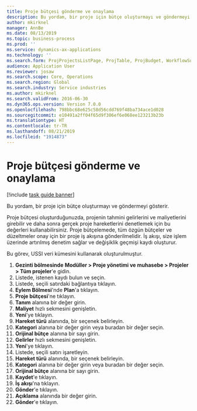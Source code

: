 ```yaml
---
title: Proje bütçesi gönderme ve onaylama
description: Bu yordam, bir proje için bütçe oluşturmayı ve göndermeyi gösterir.
author: mkirknel
manager: AnnBe
ms.date: 08/13/2019
ms.topic: business-process
ms.prod: ''
ms.service: dynamics-ax-applications
ms.technology: ''
ms.search.form: ProjProjectsListPage, ProjTable, ProjBudget, WorkflowSubmitDialog
audience: Application User
ms.reviewer: josaw
ms.search.scope: Core, Operations
ms.search.region: Global
ms.search.industry: Service industries
ms.author: mkirknel
ms.search.validFrom: 2016-06-30
ms.dyn365.ops.version: Version 7.0.0
ms.openlocfilehash: 798bbc68e625c58d56cdd769f48ba734ace1d028
ms.sourcegitcommit: e10491a2ff04f65d9f306ef6e068ee123213b23b
ms.translationtype: HT
ms.contentlocale: tr-TR
ms.lasthandoff: 08/21/2019
ms.locfileid: "1914873"
---
```

# <a name="submit-and-approve-project-budget"></a>Proje bütçesi gönderme ve onaylama

[!include [task guide banner](../../includes/task-guide-banner.md)]

Bu yordam, bir proje için bütçe oluşturmayı ve göndermeyi gösterir. 

Proje bütçesi oluşturduğunuzda, projenin tahmini gelirlerini ve maliyetlerini girebilir ve daha sonra gerçek proje hareketlerini denetlemek için bu değerleri kullanabilirsiniz. Proje bütçelemede, tüm özgün bütçeler ve düzeltmeler onay için bir proje iş akışına gönderilmelidir. İş akışı, size işlem üzerinde artırılmış denetim sağlar ve değişiklik geçmişi kaydı oluşturur.

Bu görev, USSI veri kümesini kullanarak oluşturulmuştur.

1. **Gezinti bölmesinde** **Modüller > Proje yönetimi ve muhasebe > Projeler > Tüm projeler**'e gidin.
2. Listede, istenen kaydı bulun ve seçin.
3. Listede, seçili satırdaki bağlantıya tıklayın.
4. **Eylem Bölmesi**'nde **Plan**'a tıklayın.
5. **Proje bütçesi**'ne tıklayın.
6. **Tanım** alanına bir değer girin.
7. **Maliyet** hızlı sekmesini genişletin.
8. **Yeni**'ye tıklayın.
9. **Hareket türü** alanında, bir seçenek belirleyin.
10. **Kategori** alanına bir değer girin veya buradan bir değer seçin.
11. **Orijinal bütçe** alanına bir sayı girin.
12. **Gelirler** hızlı sekmesini genişletin.
13. **Yeni**'ye tıklayın.
14. Listede, seçili satırı işaretleyin.
15. **Hareket türü** alanında, bir seçenek belirleyin.
16. **Kategori** alanına bir değer girin veya buradan bir değer seçin.
17. **Orijinal bütçe** alanına bir sayı girin.
18. **Kaydet**'e tıklayın.
19. **İş akışı**'na tıklayın.
20. **Gönder**'e tıklayın.
21. **Açıklama** alanında bir değer girin.
22. **Gönder**'e tıklayın.

